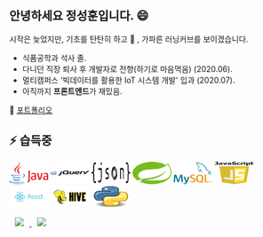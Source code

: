 ## 안녕하세요 정성훈입니다. 😄     
  시작은 늦었지만, 기초를 탄탄히 하고 🌱 , 가파른 러닝커브를 보이겠습니다.

 * 식품공학과 석사 졸.
 * 다니던 직장 퇴사 후 개발자로 전향(하기로 마음먹음) (2020.06).
 * 멀티캠퍼스 '빅데이터를 활용한 IoT 시스템 개발' 입과 (2020.07).
 * 아직까지 **프론트엔드**가 재밌음.
 
🔭 [포트폴리오](https://hunman89.github.io/)
  

## ⚡ 습득중
  <p align="left">
    <img title="Java" src="https://raw.githubusercontent.com/hunman89/hunman89/master/assets/java_logo.svg" width="70" height="40" />
    <img title="jQuery" src="https://raw.githubusercontent.com/hunman89/hunman89/master/assets/jquery_logo.png" width="70" height="40" />
    <img title="Json" src="https://raw.githubusercontent.com/hunman89/hunman89/master/assets/json_logo.png" width="70" height="40" />
    <img title="Spring" src="https://raw.githubusercontent.com/hunman89/hunman89/master/assets/spring_logo.svg" width="70" height="40" />
    <img title="mySQL" src="https://raw.githubusercontent.com/hunman89/hunman89/master/assets/mysql_logo.svg" width="70" height="40" />
    <img title="JavaScript" src="https://raw.githubusercontent.com/hunman89/hunman89/master/assets/Javascript_logo.svg" width="70" height="40" />
    <img title="React" src="https://raw.githubusercontent.com/hunman89/hunman89/master/assets/react_logo.png" width="70" height="40" />
    <img title="Hive" src="https://raw.githubusercontent.com/hunman89/hunman89/master/assets/apache_hive_logo.svg" width="70" height="40" />
    <img title="Python" src="https://raw.githubusercontent.com/hunman89/hunman89/master/assets/python_logo.png" width="70" height="40" />
  </p>

<a href="mailto:hunman89@gmail.com"/>
  <img 
    src="https://img.shields.io/twitter/url?label=email&logo=gmail&style=social&url=http%3A%2F%2F=mailto:hunman89@gmail.com" 
    style="height : auto; margin-left : 10px; margin-right : 10px;"/>
</a>
<a href="https://hunman89.github.io/">
  <img 
    src="http://img.shields.io/badge/-Tech%20Blog-655ced?style=flat&logo=github&link=https://alpox.kr"
    style="height : auto; margin-left : 10px; margin-right : 10px;"/>
</a>
<!--
**hunman89/hunman89** is a ✨ _special_ ✨ repository because its `README.md` (this file) appears on your GitHub profile.

Here are some ideas to get you started:

- 🔭 I’m currently working on ...
- 🌱 I’m currently learning ...
- 👯 I’m looking to collaborate on ...
- 🤔 I’m looking for help with ...
- 💬 Ask me about ...
- 📫 How to reach me: ...
- 😄 Pronouns: ...
- ⚡ Fun fact: ...
-->
